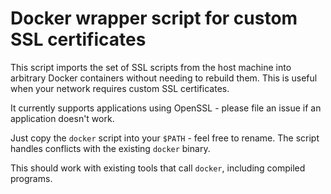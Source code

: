 # Docker wrapper script for custom SSL certificates

This script imports the set of SSL scripts from the host machine into arbitrary Docker containers without needing to rebuild them. This is useful when your network requires custom SSL certificates.  

It currently supports applications using OpenSSL - please file an issue if an application doesn't work.

Just copy the `docker` script into your `$PATH` - feel free to rename. The script handles conflicts with the existing `docker` binary.

This should work with existing tools that call `docker`, including compiled programs.